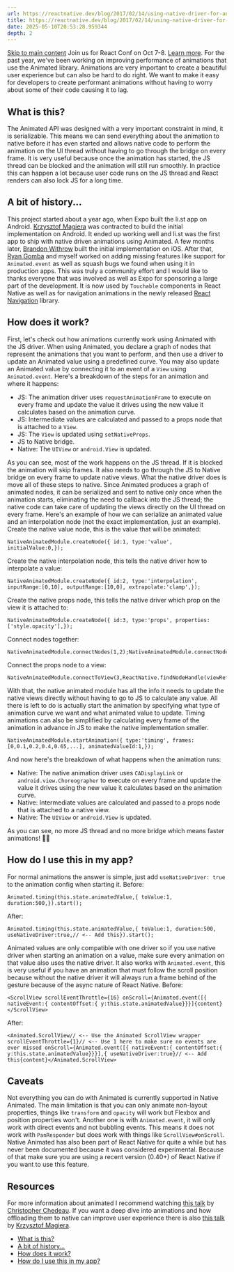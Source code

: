 ```yaml
---
url: https://reactnative.dev/blog/2017/02/14/using-native-driver-for-animated
title: https://reactnative.dev/blog/2017/02/14/using-native-driver-for-animated
date: 2025-05-10T20:53:28.959344
depth: 2
---
```


[Skip to main content](https://reactnative.dev/blog/2017/02/14/using-native-driver-for-animated#__docusaurus_skipToContent_fallback)
Join us for React Conf on Oct 7-8. [Learn more](https://conf.react.dev).
For the past year, we've been working on improving performance of animations that use the Animated library. Animations are very important to create a beautiful user experience but can also be hard to do right. We want to make it easy for developers to create performant animations without having to worry about some of their code causing it to lag.
## What is this?[​](https://reactnative.dev/blog/2017/02/14/using-native-driver-for-animated#what-is-this "Direct link to What is this?")
The Animated API was designed with a very important constraint in mind, it is serializable. This means we can send everything about the animation to native before it has even started and allows native code to perform the animation on the UI thread without having to go through the bridge on every frame. It is very useful because once the animation has started, the JS thread can be blocked and the animation will still run smoothly. In practice this can happen a lot because user code runs on the JS thread and React renders can also lock JS for a long time.
## A bit of history...[​](https://reactnative.dev/blog/2017/02/14/using-native-driver-for-animated#a-bit-of-history "Direct link to A bit of history...")
This project started about a year ago, when Expo built the li.st app on Android. [Krzysztof Magiera](https://twitter.com/kzzzf) was contracted to build the initial implementation on Android. It ended up working well and li.st was the first app to ship with native driven animations using Animated. A few months later, [Brandon Withrow](https://github.com/buba447) built the initial implementation on iOS. After that, [Ryan Gomba](https://twitter.com/ryangomba) and myself worked on adding missing features like support for `Animated.event` as well as squash bugs we found when using it in production apps. This was truly a community effort and I would like to thanks everyone that was involved as well as Expo for sponsoring a large part of the development. It is now used by `Touchable` components in React Native as well as for navigation animations in the newly released [React Navigation](https://github.com/react-community/react-navigation) library.
## How does it work?[​](https://reactnative.dev/blog/2017/02/14/using-native-driver-for-animated#how-does-it-work "Direct link to How does it work?")
First, let's check out how animations currently work using Animated with the JS driver. When using Animated, you declare a graph of nodes that represent the animations that you want to perform, and then use a driver to update an Animated value using a predefined curve. You may also update an Animated value by connecting it to an event of a `View` using `Animated.event`.
Here's a breakdown of the steps for an animation and where it happens:
  * JS: The animation driver uses `requestAnimationFrame` to execute on every frame and update the value it drives using the new value it calculates based on the animation curve.
  * JS: Intermediate values are calculated and passed to a props node that is attached to a `View`.
  * JS: The `View` is updated using `setNativeProps`.
  * JS to Native bridge.
  * Native: The `UIView` or `android.View` is updated.


As you can see, most of the work happens on the JS thread. If it is blocked the animation will skip frames. It also needs to go through the JS to Native bridge on every frame to update native views.
What the native driver does is move all of these steps to native. Since Animated produces a graph of animated nodes, it can be serialized and sent to native only once when the animation starts, eliminating the need to callback into the JS thread; the native code can take care of updating the views directly on the UI thread on every frame.
Here's an example of how we can serialize an animated value and an interpolation node (not the exact implementation, just an example).
Create the native value node, this is the value that will be animated:
```
NativeAnimatedModule.createNode({ id:1, type:'value', initialValue:0,});
```

Create the native interpolation node, this tells the native driver how to interpolate a value:
```
NativeAnimatedModule.createNode({ id:2, type:'interpolation', inputRange:[0,10], outputRange:[10,0], extrapolate:'clamp',});
```

Create the native props node, this tells the native driver which prop on the view it is attached to:
```
NativeAnimatedModule.createNode({ id:3, type:'props', properties:['style.opacity'],});
```

Connect nodes together:
```
NativeAnimatedModule.connectNodes(1,2);NativeAnimatedModule.connectNodes(2,3);
```

Connect the props node to a view:
```
NativeAnimatedModule.connectToView(3,ReactNative.findNodeHandle(viewRef));
```

With that, the native animated module has all the info it needs to update the native views directly without having to go to JS to calculate any value.
All there is left to do is actually start the animation by specifying what type of animation curve we want and what animated value to update. Timing animations can also be simplified by calculating every frame of the animation in advance in JS to make the native implementation smaller.
```
NativeAnimatedModule.startAnimation({ type:'timing', frames:[0,0.1,0.2,0.4,0.65,...], animatedValueId:1,});
```

And now here's the breakdown of what happens when the animation runs:
  * Native: The native animation driver uses `CADisplayLink` or `android.view.Choreographer` to execute on every frame and update the value it drives using the new value it calculates based on the animation curve.
  * Native: Intermediate values are calculated and passed to a props node that is attached to a native view.
  * Native: The `UIView` or `android.View` is updated.


As you can see, no more JS thread and no more bridge which means faster animations! 🎉🎉
## How do I use this in my app?[​](https://reactnative.dev/blog/2017/02/14/using-native-driver-for-animated#how-do-i-use-this-in-my-app "Direct link to How do I use this in my app?")
For normal animations the answer is simple, just add `useNativeDriver: true` to the animation config when starting it.
Before:
```
Animated.timing(this.state.animatedValue,{ toValue:1, duration:500,}).start();
```

After:
```
Animated.timing(this.state.animatedValue,{ toValue:1, duration:500, useNativeDriver:true,// <-- Add this}).start();
```

Animated values are only compatible with one driver so if you use native driver when starting an animation on a value, make sure every animation on that value also uses the native driver.
It also works with `Animated.event`, this is very useful if you have an animation that must follow the scroll position because without the native driver it will always run a frame behind of the gesture because of the async nature of React Native.
Before:
```
<ScrollView scrollEventThrottle={16} onScroll={Animated.event([{ nativeEvent:{ contentOffset:{ y:this.state.animatedValue}}}]{content}</ScrollView>
```

After:
```
<Animated.ScrollView// <-- Use the Animated ScrollView wrapper scrollEventThrottle={1}// <-- Use 1 here to make sure no events are ever missed onScroll={Animated.event([{ nativeEvent:{ contentOffset:{ y:this.state.animatedValue}}}],{ useNativeDriver:true}// <-- Add this{content}</Animated.ScrollView>
```

## Caveats[​](https://reactnative.dev/blog/2017/02/14/using-native-driver-for-animated#caveats "Direct link to Caveats")
Not everything you can do with Animated is currently supported in Native Animated. The main limitation is that you can only animate non-layout properties, things like `transform` and `opacity` will work but Flexbox and position properties won't. Another one is with `Animated.event`, it will only work with direct events and not bubbling events. This means it does not work with `PanResponder` but does work with things like `ScrollView#onScroll`.
Native Animated has also been part of React Native for quite a while but has never been documented because it was considered experimental. Because of that make sure you are using a recent version (0.40+) of React Native if you want to use this feature.
## Resources[​](https://reactnative.dev/blog/2017/02/14/using-native-driver-for-animated#resources "Direct link to Resources")
For more information about animated I recommend watching [this talk](https://www.youtube.com/watch?v=xtqUJVqpKNo) by [Christopher Chedeau](https://twitter.com/Vjeux).
If you want a deep dive into animations and how offloading them to native can improve user experience there is also [this talk](https://www.youtube.com/watch?v=qgSMjYWqBk4) by [Krzysztof Magiera](https://twitter.com/kzzzf).
  * [What is this?](https://reactnative.dev/blog/2017/02/14/using-native-driver-for-animated#what-is-this)
  * [A bit of history...](https://reactnative.dev/blog/2017/02/14/using-native-driver-for-animated#a-bit-of-history)
  * [How does it work?](https://reactnative.dev/blog/2017/02/14/using-native-driver-for-animated#how-does-it-work)
  * [How do I use this in my app?](https://reactnative.dev/blog/2017/02/14/using-native-driver-for-animated#how-do-i-use-this-in-my-app)



